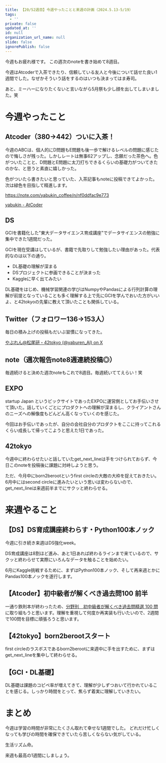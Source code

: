 ```yaml
---
title: 【20/52週目】今週やったことと来週の計画（2024.5.13-5/19）
tags:
  - ''
private: false
updated_at: ''
id: null
organization_url_name: null
slide: false
ignorePublish: false
---
```

今週もお疲れ様です。
この週次のnoteを書き始めて8週目。

今週はAtcoderで入茶できたり、信頼している友人と今後について話せた良い1週間でした。なぜかそういう話をするのはいつも決まってはま寿司。

あと、ミーハーになりたくないと言いながら5月祭も少し顔を出してしまいました。笑

# 今週やったこと
## Atcoder（380→442）ついに入茶！
今週のABCは、個人的にD問題もE問題も後一歩で解けるレベルの問題に感じたので悔しさが残った。しかしレートは無事62アップし、念願だった茶色へ。色がついたことと、D問題とE問題に太刀打ちできるくらいの基礎力がついてきたのかな、と思うと素直に嬉しかった。

色がついたら書きたいと思っていた、入茶記事もnoteに投稿できてよかった。次は緑色を目指して精進します。

https://note.com/yabukin_coffee/n/nf0ddfac9e773

[yabukin - AtCoder](https://atcoder.jp/users/yabukin)

## DS
GCIを書籍化した"東大データサイエンス育成講座"でデータサイエンスの勉強に集中できた1週間だった。

GCIを現在受講はしているが、書籍で先取りして勉強したい理由があった。代表的なのは以下の通り。

 - DL基礎の理解が深まる
 - DSプロジェクトに参画できることが決まった
 - Kaggleに早く出てみたい

DL基礎をはじめ、機械学習関連の学びはNumpyやPandasによる行列計算の理解が前提となっていることも多く理解する上で先にGCIを学んでおいた方がいいよ、と42tokyoの先輩に教えて頂いたことも関係している。

## Twitter（フォロワー136→153人）
毎日の積み上げの投稿もだいぶ習慣になってきた。

[やぶれん@松尾研・42tokyo (@yaburen_AI) on X](https://twitter.com/yaburen_AI)

## note（週次報告note8週連続投稿◎）

毎週続けると決めた週次noteもこれで8週目。毎週続いててえらい！笑

## EXPO
startup Japan というビックサイトであったEXPOに運営側としてお手伝いさせて頂いた。話していくごとにプロダクトへの理解が深まるし、クライアントさんのニーズへの解像度もどんどん高くなっていくのを感じた。

今回はお手伝いであったが、自分の会社自分のプロダクトをここに持ってこれるくらい成長して帰ってこようと思えた1日であった。

## 42tokyo
今週中に終わらせたいと話していたget_next_lineは手をつけられておらず、今日このnoteを投稿後に課題に対峙しようと思う。

ただ、今月中にborn2berootというfirst circleの大敵の大枠を捉えておきたい。6月中にはsecond circleに進みたいという思いは変わらないので、get_next_lineは来週前半までにサクッと終わらせる。

# 来週やること
## 【DS】DS育成講座終わらす・Python100本ノック
今週に引き続き来週はDS強化week。

DS育成講座は8割ほど進み、あと1日あれば終わるラインまで来ているので、サクッと終わらせて実際にいろんなデータを触ることを始めたい。

6月にKaggle挑戦するために、まずはPython100本ノック、そして再来週とかにPandas100本ノックを遂行します。

## 【Atcoder】初中級者が解くべき過去問100 前半
一通り鉄則本が終わったため、[分野別　初中級者が解くべき過去問精選 100 問](https://qiita.com/e869120/items/eb50fdaece12be418faa#2-3-%E5%88%86%E9%87%8E%E5%88%A5%E5%88%9D%E4%B8%AD%E7%B4%9A%E8%80%85%E3%81%8C%E8%A7%A3%E3%81%8F%E3%81%B9%E3%81%8D%E9%81%8E%E5%8E%BB%E5%95%8F%E7%B2%BE%E9%81%B8-100-%E5%95%8F)に取り組もうと思います。理解を重視して何度か再実装も行いたいので、2週間で100問を目標に頑張ろうと思います。

## 【42tokyo】born2berootスタート
first circleのラスボスであるborn2berootに来週中に手を出すために、まずはget_next_lineを集中して終わらせる。

## 【GCI・DL基礎】
DL基礎は課題のコピペ率が増えてきて、理解が少しずつおいて行かれていることを感じる。しっかり時間をとって、焦らず着実に理解していきたい。

# まとめ
今週は学習の時間が非常にたくさん取れて幸せな1週間でした。
どれだけ忙しくなっても学びの時間を確保できていたら苦しくならない気がしている。

生活リズム命。

来週も最高の1週間にしましょう。
